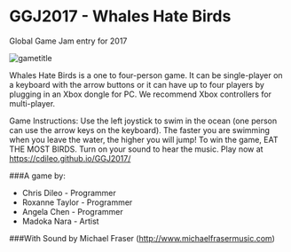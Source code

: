 # GGJ2017 - Whales Hate Birds
Global Game Jam entry for 2017

![gametitle](https://cloud.githubusercontent.com/assets/6798281/22630245/43732a0e-ebab-11e6-8a6e-a299feed91eb.png)

Whales Hate Birds is a one to four-person game. It can be single-player on a keyboard with the arrow buttons or it can have up to four players by plugging in an Xbox dongle for PC. We recommend Xbox controllers for multi-player. 

Game Instructions: Use the left joystick to swim in the ocean (one person can use the arrow keys on the keyboard). The faster you are swimming when you leave the water, the higher you will jump! To win the game, EAT THE MOST BIRDS. Turn on your sound to hear the music. Play now at https://cdileo.github.io/GGJ2017/

###A game by:
* Chris Dileo - Programmer
* Roxanne Taylor - Programmer
* Angela Chen - Programmer
* Madoka Nara - Artist

###With Sound by Michael Fraser (http://www.michaelfrasermusic.com)
